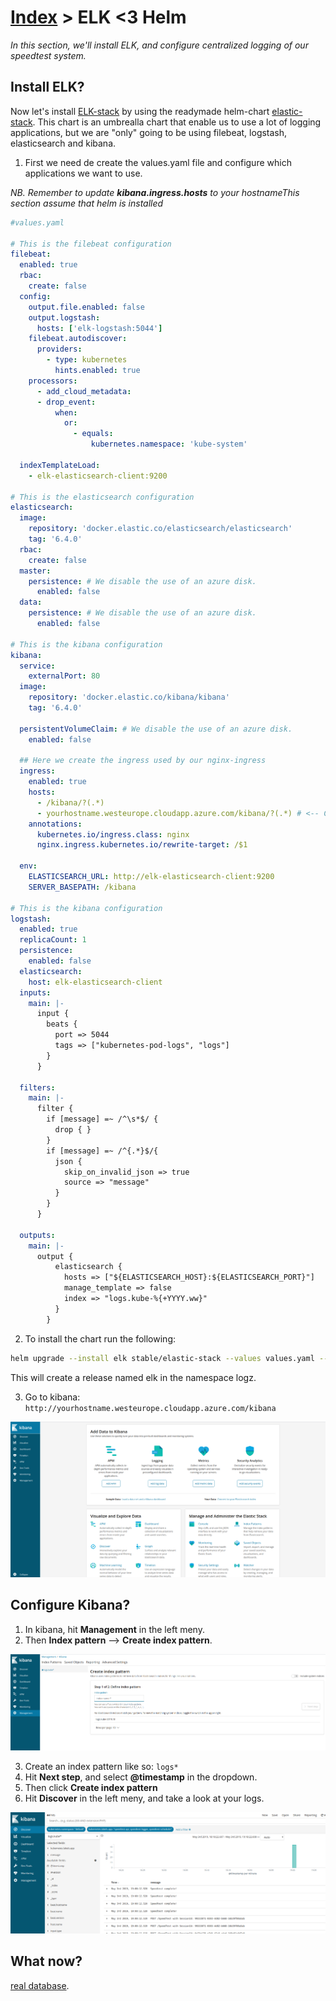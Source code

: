 # [Index](index) > ELK <3 Helm

_In this section, we'll install ELK, and configure centralized logging of our speedtest system._

## Install ELK?

Now let's install [ELK-stack](https://www.elastic.co/elk-stack) by using the readymade helm-chart [elastic-stack](https://github.com/helm/charts/tree/master/stable/elastic-stack). This chart is an umbrealla chart that enable us to use a lot of logging applications, but we are "only" going to be using filebeat, logstash, elasticsearch and kibana.

1. First we need de create the values.yaml file and configure which applications we want to use.

_NB. Remember to update **kibana.ingress.hosts** to your hostnameThis section assume that helm is installed_

```yaml
#values.yaml

# This is the filebeat configuration
filebeat:
  enabled: true
  rbac:
    create: false
  config:
    output.file.enabled: false
    output.logstash:
      hosts: ['elk-logstash:5044']
    filebeat.autodiscover:
      providers:
        - type: kubernetes
          hints.enabled: true
    processors:
      - add_cloud_metadata:
      - drop_event:
          when:
            or:
              - equals:
                  kubernetes.namespace: 'kube-system'

  indexTemplateLoad:
    - elk-elasticsearch-client:9200

# This is the elasticsearch configuration
elasticsearch:
  image:
    repository: 'docker.elastic.co/elasticsearch/elasticsearch'
    tag: '6.4.0'
  rbac:
    create: false
  master:
    persistence: # We disable the use of an azure disk.
      enabled: false
  data:
    persistence: # We disable the use of an azure disk.
      enabled: false

# This is the kibana configuration
kibana:
  service:
    externalPort: 80
  image:
    repository: 'docker.elastic.co/kibana/kibana'
    tag: '6.4.0'

  persistentVolumeClaim: # We disable the use of an azure disk.
    enabled: false

  ## Here we create the ingress used by our nginx-ingress
  ingress:
    enabled: true
    hosts:
      - /kibana/?(.*)
      - yourhostname.westeurope.cloudapp.azure.com/kibana/?(.*) # <-- CHANGE HERE!
    annotations:
      kubernetes.io/ingress.class: nginx
      nginx.ingress.kubernetes.io/rewrite-target: /$1

  env:
    ELASTICSEARCH_URL: http://elk-elasticsearch-client:9200
    SERVER_BASEPATH: /kibana

# This is the kibana configuration
logstash:
  enabled: true
  replicaCount: 1
  persistence:
    enabled: false
  elasticsearch:
    host: elk-elasticsearch-client
  inputs:
    main: |-
      input {
        beats {
          port => 5044
          tags => ["kubernetes-pod-logs", "logs"]
        }
      }

  filters:
    main: |-
      filter {
        if [message] =~ /^\s*$/ {
          drop { }
        }
        if [message] =~ /^{.*}$/{
          json {
            skip_on_invalid_json => true
            source => "message"
          }
        }
      }

  outputs:
    main: |-
      output {
          elasticsearch {
            hosts => ["${ELASTICSEARCH_HOST}:${ELASTICSEARCH_PORT}"]
            manage_template => false
            index => "logs.kube-%{+YYYY.ww}"
          }
        }
```

2. To install the chart run the following:

```bash
helm upgrade --install elk stable/elastic-stack --values values.yaml --namespace logz
```

This will create a release named elk in the namespace logz.

3. Go to kibana: `http://yourhostname.westeurope.cloudapp.azure.com/kibana`

![Kibana](images/kibana.png)

## Configure Kibana?

1. In kibana, hit **Management** in the left meny.
2. Then **Index pattern** --> **Create index pattern**.

![Kibana](images/kibana-create-index.png)

3. Create an index pattern like so: `logs*`
4. Hit **Next step**, and select **@timestamp** in the dropdown.
5. Then click **Create index pattern**
6. Hit **Discover** in the left meny, and take a look at your logs.

![Kibana](images/kibana-logs.png)

## What now?

[real database](7-will-the-real-database-please-install).
